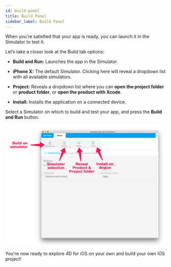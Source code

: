 ```yaml
---
id: build-panel
title: Build Panel
sidebar_label: Build Panel
---
```


When you're satisfied that your app is ready, you can launch it in the Simulator to test it.

Let’s take a closer look at the Build tab options:

* **Build and Run:** Launches the app in the Simulator.

* **iPhone X:** The default Simulator. Clicking here will reveal a dropdown list with all available simulators.

* **Project:** Reveals a dropdown list where you can **open the project folder** or **product folder**, or **open the product with Xcode**.

* **Install:** Installs the application on a connected device.
 

Select a Simulator on which to build and test your app, and press the **Build and Run** button.

![BuildTab](assets/project-editor/Build-Tab-4D-for-iOS.png)

You're now ready to explore 4D for iOS on your own and build your own iOS project!

